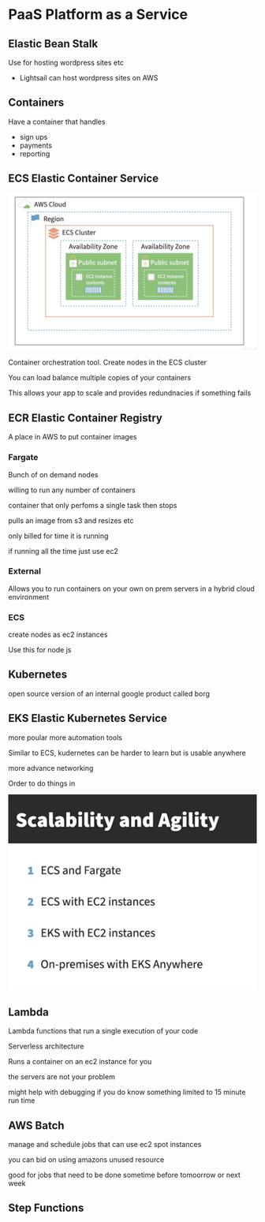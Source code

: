 # PaaS Platform as a Service

## Elastic Bean Stalk

Use for hosting wordpress sites etc

- Lightsail can host wordpress sites on AWS

## Containers

Have a container that handles

- sign ups
- payments
- reporting

## ECS Elastic Container Service

![ecs](image-3.png)

Container orchestration tool. Create nodes in the ECS cluster

You can load balance multiple copies of your containers

This allows your app to scale and provides redundnacies if something fails


## ECR Elastic Container Registry

A place in AWS to put container images

### Fargate

Bunch of on demand nodes

willing to run any number of containers

container that only perfoms a single task then stops

pulls an image from s3 and resizes etc

only billed for time it is running

if running all the time just use ec2



### External

Allows you to run containers on your own on prem servers in a hybrid cloud environment

### ECS

create nodes as ec2 instances

Use this for node js

## Kubernetes 
open source version of an internal google product called borg

## EKS Elastic Kubernetes Service

more poular more automation tools

Similar to ECS, kudernetes can be harder to learn but is usable anywhere

more advance networking

Order to do things in

![alt text](image-4.png)

## Lambda

Lambda functions that run a single execution of your code

Serverless architecture

Runs a container on an ec2 instance for you

the servers are not your problem

might help with debugging if you do know something
limited to 15 minute run time

## AWS Batch

manage and schedule jobs that can use ec2 spot instances

you can bid on using amazons unused resource

good for jobs that need to be done sometime before tomoorrow or next week

## Step Functions

 